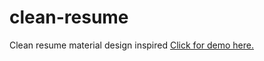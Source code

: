 # clean-resume
Clean resume material design inspired
<a href="https://rittarch.github.io/resume/" target="_blank">Click for demo here.</a>
